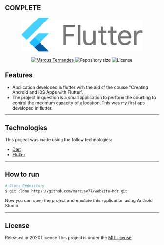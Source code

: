 ## COMPLETE

<p align="center">
   <img src="./print/Flutter.png" alt="Flutter" width="400"/>
</p>

<p align="center">	
   <a href="https://www.linkedin.com/in/marcus-fernandes-f77/">
      <img alt="Marcus Fernandes" src="https://img.shields.io/badge/Marcus-30416A?style=flat&logo=linkedin&labelColor=30416A" />
   </a>
  <img alt="Repository size" src="https://img.shields.io/github/repo-size/marcusv77/app-flutter-capacity?color=30416A&label=Respo%20size">
  <img alt="License" src="https://img.shields.io/badge/license-MIT-30416A">
</p>


## Features

* Application developed in flutter with the aid of the course "Creating Android and iOS Apps with Flutter".
* The project in question is a small application to perform the counting to control the maximum capacity of a location. This was my first app developed in flutter.

---

## Technologies
This project was made using the follow technologies:

* [Dart](https://dart.dev/)      
* [Flutter](https://flutter.dev/)       

---

## How to run
```bash
# Clone Repository
$ git clone https://github.com/marcusv77/website-hdr.git
```
Now you can open the project and emulate this application using Android Studio.

---

## License

Released in 2020 License
This project is under the [MIT license](./LICENSE).
